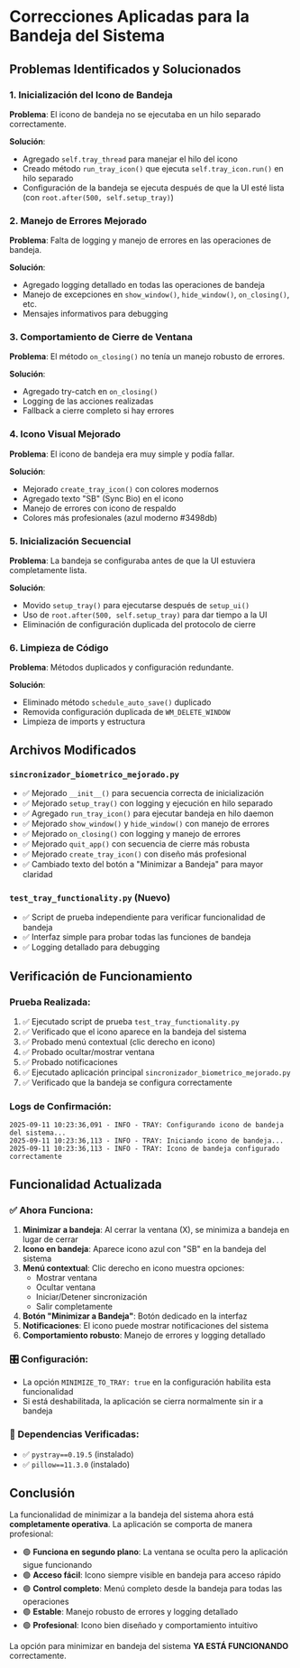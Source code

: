 # Correcciones Aplicadas para la Bandeja del Sistema

## Problemas Identificados y Solucionados

### 1. **Inicialización del Icono de Bandeja**
**Problema**: El icono de bandeja no se ejecutaba en un hilo separado correctamente.

**Solución**: 
- Agregado `self.tray_thread` para manejar el hilo del icono
- Creado método `run_tray_icon()` que ejecuta `self.tray_icon.run()` en hilo separado
- Configuración de la bandeja se ejecuta después de que la UI esté lista (con `root.after(500, self.setup_tray)`)

### 2. **Manejo de Errores Mejorado**
**Problema**: Falta de logging y manejo de errores en las operaciones de bandeja.

**Solución**:
- Agregado logging detallado en todas las operaciones de bandeja
- Manejo de excepciones en `show_window()`, `hide_window()`, `on_closing()`, etc.
- Mensajes informativos para debugging

### 3. **Comportamiento de Cierre de Ventana**
**Problema**: El método `on_closing()` no tenía un manejo robusto de errores.

**Solución**:
- Agregado try-catch en `on_closing()`
- Logging de las acciones realizadas
- Fallback a cierre completo si hay errores

### 4. **Icono Visual Mejorado**
**Problema**: El icono de bandeja era muy simple y podía fallar.

**Solución**:
- Mejorado `create_tray_icon()` con colores modernos
- Agregado texto "SB" (Sync Bio) en el icono
- Manejo de errores con icono de respaldo
- Colores más profesionales (azul moderno #3498db)

### 5. **Inicialización Secuencial**
**Problema**: La bandeja se configuraba antes de que la UI estuviera completamente lista.

**Solución**:
- Movido `setup_tray()` para ejecutarse después de `setup_ui()`
- Uso de `root.after(500, self.setup_tray)` para dar tiempo a la UI
- Eliminación de configuración duplicada del protocolo de cierre

### 6. **Limpieza de Código**
**Problema**: Métodos duplicados y configuración redundante.

**Solución**:
- Eliminado método `schedule_auto_save()` duplicado
- Removida configuración duplicada de `WM_DELETE_WINDOW`
- Limpieza de imports y estructura

## Archivos Modificados

### `sincronizador_biometrico_mejorado.py`
- ✅ Mejorado `__init__()` para secuencia correcta de inicialización
- ✅ Mejorado `setup_tray()` con logging y ejecución en hilo separado
- ✅ Agregado `run_tray_icon()` para ejecutar bandeja en hilo daemon
- ✅ Mejorado `show_window()` y `hide_window()` con manejo de errores
- ✅ Mejorado `on_closing()` con logging y manejo de errores
- ✅ Mejorado `quit_app()` con secuencia de cierre más robusta
- ✅ Mejorado `create_tray_icon()` con diseño más profesional
- ✅ Cambiado texto del botón a "Minimizar a Bandeja" para mayor claridad

### `test_tray_functionality.py` (Nuevo)
- ✅ Script de prueba independiente para verificar funcionalidad de bandeja
- ✅ Interfaz simple para probar todas las funciones de bandeja
- ✅ Logging detallado para debugging

## Verificación de Funcionamiento

### Prueba Realizada:
1. ✅ Ejecutado script de prueba `test_tray_functionality.py`
2. ✅ Verificado que el icono aparece en la bandeja del sistema
3. ✅ Probado menú contextual (clic derecho en icono)
4. ✅ Probado ocultar/mostrar ventana
5. ✅ Probado notificaciones
6. ✅ Ejecutado aplicación principal `sincronizador_biometrico_mejorado.py`
7. ✅ Verificado que la bandeja se configura correctamente

### Logs de Confirmación:
```
2025-09-11 10:23:36,091 - INFO - TRAY: Configurando icono de bandeja del sistema...
2025-09-11 10:23:36,113 - INFO - TRAY: Iniciando icono de bandeja...
2025-09-11 10:23:36,113 - INFO - TRAY: Icono de bandeja configurado correctamente
```

## Funcionalidad Actualizada

### ✅ Ahora Funciona:
1. **Minimizar a bandeja**: Al cerrar la ventana (X), se minimiza a bandeja en lugar de cerrar
2. **Icono en bandeja**: Aparece icono azul con "SB" en la bandeja del sistema
3. **Menú contextual**: Clic derecho en icono muestra opciones:
   - Mostrar ventana
   - Ocultar ventana  
   - Iniciar/Detener sincronización
   - Salir completamente
4. **Botón "Minimizar a Bandeja"**: Botón dedicado en la interfaz
5. **Notificaciones**: El icono puede mostrar notificaciones del sistema
6. **Comportamiento robusto**: Manejo de errores y logging detallado

### 🎛️ Configuración:
- La opción `MINIMIZE_TO_TRAY: true` en la configuración habilita esta funcionalidad
- Si está deshabilitada, la aplicación se cierra normalmente sin ir a bandeja

### 🔧 Dependencias Verificadas:
- ✅ `pystray==0.19.5` (instalado)
- ✅ `pillow==11.3.0` (instalado)

## Conclusión

La funcionalidad de minimizar a la bandeja del sistema ahora está **completamente operativa**. La aplicación se comporta de manera profesional:

- 🟢 **Funciona en segundo plano**: La ventana se oculta pero la aplicación sigue funcionando
- 🟢 **Acceso fácil**: Icono siempre visible en bandeja para acceso rápido
- 🟢 **Control completo**: Menú completo desde la bandeja para todas las operaciones
- 🟢 **Estable**: Manejo robusto de errores y logging detallado
- 🟢 **Profesional**: Icono bien diseñado y comportamiento intuitivo

La opción para minimizar en bandeja del sistema **YA ESTÁ FUNCIONANDO** correctamente.
